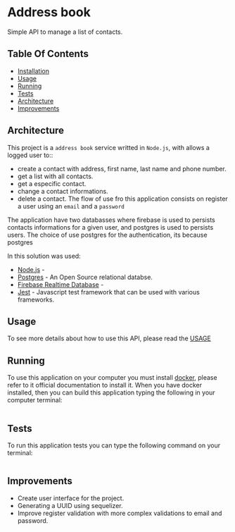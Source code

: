 # Address book
Simple API to manage a list of contacts.

## Table Of Contents
- [Installation](#instalation)
- [Usage](#usage)
- [Running](#running)
- [Tests](#tests)
- [Architecture](#architecture)
- [Improvements](#improvements)

## Architecture

This project is a `address book` service writted in `Node.js`, with allows a logged user to::
- create a contact with address, first name, last name and phone number.
- get a list with all contacts.
- get a especific contact.
- change a contact informations.
- delete a contact.
The flow of use fro this application consists on register a user using an `email` and a `password`


The application have two databasses where firebase is used to persists contacts informations for a given user, and postgres is used to persists users.
The choice of use postgres for the authentication, its because postgres


In this solution was used:
- [Node.js](https://nodejs.org/en/) - 
- [Postgres](https://www.postgresql.org/) - An Open Source relational databse.
- [Firebase Realtime Database](https://firebase.google.com/products/realtime-database?gclid=CjwKCAjwg4-EBhBwEiwAzYAlsuHrcum0tiVQDbJDYbc6ZmYNhftZbVaQ3sT8S1jB87hHsIRGBWCj_RoCssEQAvD_BwE&gclsrc=aw.ds) - 
- [Jest](https://jestjs.io/) - Javascript test framework that can be used with various frameworks.

## Usage
To see more details about how to use this API, please read the [USAGE](USAGE.md)

## Running
To use this application on your computer you must install [docker](https://www.docker.com/), please refer to it official documentation to install it.
When you have docker installed, then you can build this application typing the following in your computer terminal:
```
```

## Tests
To run this application tests you can type the following command on your terminal:
```
```



## Improvements
- Create user interface for the project.
- Generating a UUID using sequelizer.
- Improve register validation with more complex validations to email and password.

